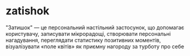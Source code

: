 # zatishok
"Затишок" — це персональний настільний застосунок, що допомагає користувачу, записувати мікрорадощі, створювати персональні нагадування, переглядати статистику позитивних моментів, візуалізувати «поле квітів» як приємну нагороду за турботу про себе
